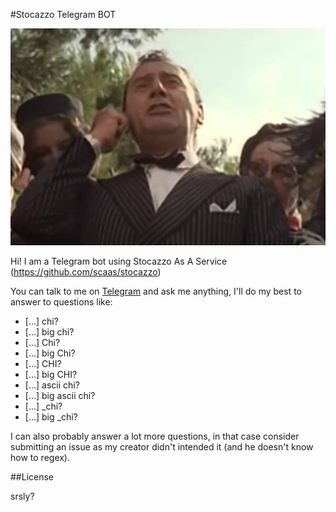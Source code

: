 #Stocazzo Telegram BOT

<p align="center">
    <img src="https://raw.githubusercontent.com/Elfo404/stocazzo-telegram-bot/master/img/stocazzo.png">
</p>

Hi! I am a Telegram bot using Stocazzo As A Service (https://github.com/scaas/stocazzo)

You can talk to me on [Telegram](https://telegram.me/StoCazzo_io_bot) and ask me anything, I'll do my best to answer to questions like:

- [...] chi?
- [...] big chi?
- [...] Chi?
- [...] big Chi?
- [...] CHI?
- [...] big CHI?
- [...] ascii chi?
- [...] big ascii chi?
- [...] _chi?
- [...] big _chi?

I can also probably answer a lot more questions, in that case consider submitting an issue as my creator didn't intended it (and he doesn't know how to regex).

##License

srsly?